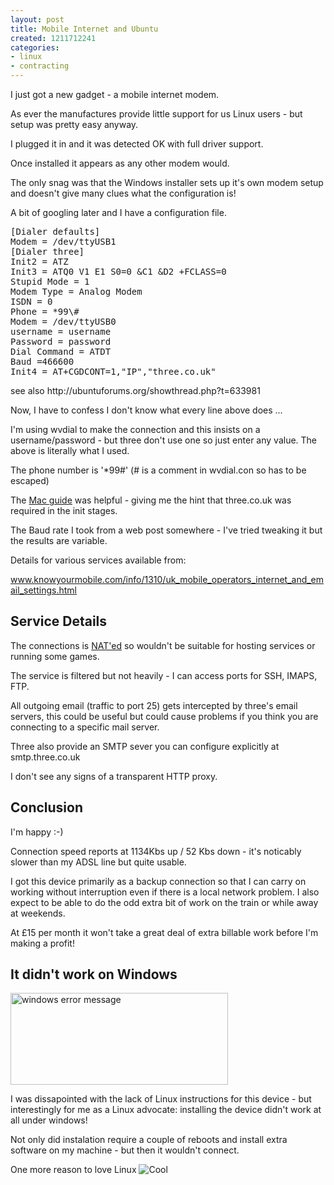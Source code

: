 ```yaml
---
layout: post
title: Mobile Internet and Ubuntu
created: 1211712241
categories:
- linux
- contracting
---
```

<p>
I just got a new gadget - a mobile internet modem.
</p>
<p>
As ever the manufactures provide little support for us Linux users - but setup was pretty easy anyway.
</p>
<p>
I plugged it in and it was detected OK with full driver support.
</p>
<p>
Once installed it appears as any other modem would.
</p>
<p>
The only snag was that the Windows installer sets up it's own modem setup and doesn't give many clues what the configuration is!
</p>
<p>
A bit of googling later and I have a configuration file.
</p>
<pre>
[Dialer defaults]
Modem = /dev/ttyUSB1
[Dialer three]
Init2 = ATZ
Init3 = ATQ0 V1 E1 S0=0 &amp;C1 &amp;D2 +FCLASS=0
Stupid Mode = 1
Modem Type = Analog Modem
ISDN = 0
Phone = *99\#
Modem = /dev/ttyUSB0
username = username
Password = password
Dial Command = ATDT
Baud =466600
Init4 = AT+CGDCONT=1,&quot;IP&quot;,&quot;three.co.uk&quot;
</pre>
<p>
see also http://ubuntuforums.org/showthread.php?t=633981 
</p>
<p>
Now, I have to confess I don't know what every line above does ...
</p>
<p>
I'm using wvdial to make the connection and this insists on a username/password - but three don't use one so just enter any value. The above is literally what I used.
</p>
<p>
The phone number is '*99#' (# is a comment in wvdial.con so has to be escaped)
</p>
<p>
The <a href="http://www.three.co.uk/threefiles/macdrivers/ConfigGuideUSBModemMac.pdf">Mac guide</a> was helpful - giving me the hint that three.co.uk was required in the init stages.
</p>
<p>
The Baud rate I took from a web post somewhere - I've tried tweaking it but the results are variable.  
</p>
<p>
Details for various services available from: 
</p>
<p>
<a href="http://www.knowyourmobile.com/info/1310/uk_mobile_operators_internet_and_email_settings.html">www.knowyourmobile.com/info/1310/uk_mobile_operators_internet_and_email_settings.html</a> 
</p>
<h2>Service Details</h2>
<p>
The connections is <a href="http://en.wikipedia.org/wiki/Network_address_translation">NAT'ed</a> so wouldn't be suitable for hosting services or running some games.
</p>
<p>
The service is filtered but not heavily - I can access ports for SSH, IMAPS, FTP.
</p>
<p>
All outgoing email (traffic to port 25) gets intercepted by three's email servers, this could be useful but could cause problems if you think you are connecting to a specific mail server.
</p>
<p>
Three also provide an SMTP sever you can configure explicitly at smtp.three.co.uk 
</p>
<p>
I don't see any signs of a transparent HTTP proxy.
</p>
<h2>Conclusion </h2>
<p>
I'm happy :-)
</p>
<p>
Connection speed reports at 1134Kbs up / 52 Kbs down - it's noticably slower than my ADSL line but quite usable. 
</p>
<p>
I got this device primarily as a backup connection so that I can carry on working without interruption even if there is a local network problem. I also expect to be able to do the odd extra bit of work on the train or while away at weekends.
</p>
<p>
At £15 per month it won't take a great deal of extra billable work before I'm making a profit! 
</p>
<h2>
It didn't work on Windows 
</h2>
<p>
<img src="/sites/default/files/u1/doesnt-work-in-windows.gif" title="windows error message" width="348" height="147" />
</p>
<p>
I was dissapointed with the lack of Linux instructions for this device - but interestingly for me as a Linux advocate: installing the device didn't work at all under windows!
</p>
<p>
Not only did instalation require a couple of reboots and install extra software on my machine - but then it wouldn't connect. 
</p>
<p>
One more reason to love Linux <img src="/sites/default/modules/tinymce/tinymce/jscripts/tiny_mce/plugins/emotions/images/smiley-cool.gif" alt="Cool" title="Cool" />
</p>
